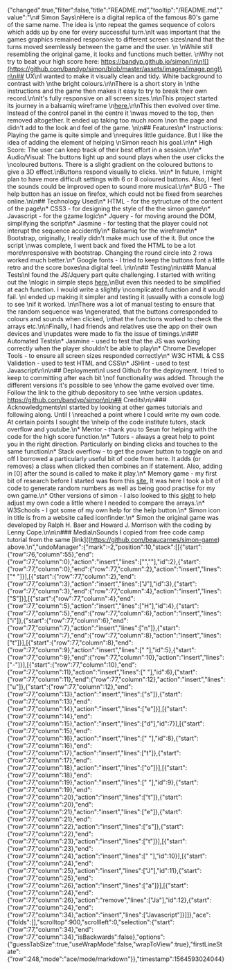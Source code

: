 {"changed":true,"filter":false,"title":"README.md","tooltip":"/README.md","value":"\n# Simon Says\nHere is a digital replica of the famous 80's game of the same name. The idea is \nto repeat the games sequence of colors which adds up by one for every successful turn.\nIt was important that the games graphics remained responsive to different screen sizes\nand that the turns moved seemlessly between the game and the user. \n \nWhile still resembling the original game, it looks and functions much better. \nWhy not try to beat your high score here: https://bandyp.github.io/simon/\n\n![](https://github.com/bandyp/simon/blob/master/assets/images/image.png)\n\n## UX\nI wanted to make it visually clean and tidy. White background to contrast with \nthe bright colours.\n\nThere is a short story in \nthe instructions and the game then makes it easy to try to break their own record.\n\nIt's fully responsive on all screen sizes.\n\nThis project started its journey in a balsamiq wireframe \n[here.](https://github.com/bandyp/simon/blob/master/assets/images/SimonMockUp.pdf)\n\nThis then evolved over time. Instead of the control panel in the centre it \nwas moved to the top, then removed altogether. It ended up taking too much room \non the page and didn't add to the look and feel of the game. \n\n## Features\n* Instructions: Playing the game is quite simple and \nrequires little guidance. But I like the idea of adding the element of helping \nSimon reach his goal.\n\n* High Score: The user can keep track of their best effort in a session.\n\n* Audio/Visual: The buttons light up and sound plays when the user clicks the \ncoloured buttons. There is a slight gradient on the coloured buttons to give a 3D effect.\nButtons respond visually to clicks. \n\n* In future, I might plan to have more difficult settings with 6 or 8 coloured buttons. Also, I feel the sounds could be improved open to sound more musical.\n\n* BUG - The help button has an issue on firefox, which could not be fixed from searches online.\n\n## Technology Used\n* HTML - for the sytructure of the content of the page\n* CSS3 - for designing the style of the the simon game\n* Javascript - for the gzame logic\n* Jquery - for moving around the DOM, simplifying the script\n* Jasmine - for testing that the player could not interupt the sequence accidently\n* Balsamiq for the wireframe\n* Bootstrap, originally, I really didn't make much use of the it. But once the script \nwas complete, I went back and fixed the HTML to be a lot more\nresponsive with bootstrap. Changing the round circle into 2 rows worked much better.\n* Google fonts - I tried to keep the buttons font a little retro and the score boxes\na digital feel. \n\n\n## Testing\n\n### Manual Tests\nI found the JS/Jquery part quite challenging. I started with writing out the \nlogic in simple steps [here.](https://github.com/bandyp/simon/blob/master/logic.md)\nBut even this needed to be simplified at each function. I would write a slightly \ncomplicated function and it would fail. \nI ended up making it simpler and testing it (usually with a console log) to see \nif it worked. \n\nThere was a lot of manual testing to ensure that the random sequence was \ngenerated, that the buttons corresponded to colours and sounds when clicked, \nthat the functions worked to check the arrays etc.\n\nFinally, I had friends and relatives use the app on their own devices and \nupdates were made to fix the issue of timings.\n### Automated Tests\n* Jasmine - used to test that the JS was working correctly when the player shouldn't be able to play\n* Chrome Developer Tools - to ensure all screen sizes responded correctly\n* W3C HTML & CSS Validation - used to test HTML and CSS\n* JSHint - used to test Javascript\n\n\n## Deployment\nI used Github for the deployment. I tried to keep to committing after each bit \nof functionality was added. Through the different versions it's possible to see \nhow the game evolved over time. Follow the link to the github depository to see \nthe version updates. https://github.com/bandyp/simon\n\n## Credits\n\n### Acknowledgments\nI started by looking at other games tutorials and following along. Until I \nreached a point where I could write my own code. At certain points I sought the \nhelp of the code institute tutors, stack overflow and youtube.\n* Mentor - thank you to Seun for helping with the code for the high score function.\n* Tutors - always a great help to point you in the right direction. Particularly on binding clicks and touches to the same function\n* Stack overflow - to get the power button to toggle on and off I borrowed a particularly useful bit of code from here. It adds (or removes) a class when clicked then combines an if statement. Also, adding in [0] after the sound is called to make it play.\n* Memory game - my first bit of research before I started was from this [site.](https://marina-ferreira.github.io/memory-game/) It was here I took a bit of code to generate random numbers as well as being good practise for my own game.\n* Other versions of simon - I also looked to this [sight](https://github.com/beaucarnes/simon-game) to help adjust my own code a little where I needed to compare the arrays.\n* W3Schools - I got some of my own help for the help button.\n* Simon icon in title is from a website called iconfinder.\n* Simon the original game was developed by Ralph H. Baer and Howard J. Morrison with the coding by Lenny Cope.\n\n\n### Media\nSounds I copied from free code camp tutorial from the same [link]((https://github.com/beaucarnes/simon-game) above.\n","undoManager":{"mark":-2,"position":10,"stack":[[{"start":{"row":76,"column":55},"end":{"row":77,"column":0},"action":"insert","lines":["",""],"id":2},{"start":{"row":77,"column":0},"end":{"row":77,"column":2},"action":"insert","lines":["* "]}],[{"start":{"row":77,"column":2},"end":{"row":77,"column":3},"action":"insert","lines":["J"],"id":3},{"start":{"row":77,"column":3},"end":{"row":77,"column":4},"action":"insert","lines":["S"]}],[{"start":{"row":77,"column":4},"end":{"row":77,"column":5},"action":"insert","lines":["H"],"id":4},{"start":{"row":77,"column":5},"end":{"row":77,"column":6},"action":"insert","lines":["i"]},{"start":{"row":77,"column":6},"end":{"row":77,"column":7},"action":"insert","lines":["n"]},{"start":{"row":77,"column":7},"end":{"row":77,"column":8},"action":"insert","lines":["t"]}],[{"start":{"row":77,"column":8},"end":{"row":77,"column":9},"action":"insert","lines":[" "],"id":5},{"start":{"row":77,"column":9},"end":{"row":77,"column":10},"action":"insert","lines":["-"]}],[{"start":{"row":77,"column":10},"end":{"row":77,"column":11},"action":"insert","lines":[" "],"id":6},{"start":{"row":77,"column":11},"end":{"row":77,"column":12},"action":"insert","lines":["u"]},{"start":{"row":77,"column":12},"end":{"row":77,"column":13},"action":"insert","lines":["s"]},{"start":{"row":77,"column":13},"end":{"row":77,"column":14},"action":"insert","lines":["e"]}],[{"start":{"row":77,"column":14},"end":{"row":77,"column":15},"action":"insert","lines":["d"],"id":7}],[{"start":{"row":77,"column":15},"end":{"row":77,"column":16},"action":"insert","lines":[" "],"id":8},{"start":{"row":77,"column":16},"end":{"row":77,"column":17},"action":"insert","lines":["t"]},{"start":{"row":77,"column":17},"end":{"row":77,"column":18},"action":"insert","lines":["o"]}],[{"start":{"row":77,"column":18},"end":{"row":77,"column":19},"action":"insert","lines":[" "],"id":9},{"start":{"row":77,"column":19},"end":{"row":77,"column":20},"action":"insert","lines":["t"]},{"start":{"row":77,"column":20},"end":{"row":77,"column":21},"action":"insert","lines":["e"]},{"start":{"row":77,"column":21},"end":{"row":77,"column":22},"action":"insert","lines":["s"]},{"start":{"row":77,"column":22},"end":{"row":77,"column":23},"action":"insert","lines":["t"]}],[{"start":{"row":77,"column":23},"end":{"row":77,"column":24},"action":"insert","lines":[" "],"id":10}],[{"start":{"row":77,"column":24},"end":{"row":77,"column":25},"action":"insert","lines":["J"],"id":11},{"start":{"row":77,"column":25},"end":{"row":77,"column":26},"action":"insert","lines":["a"]}],[{"start":{"row":77,"column":24},"end":{"row":77,"column":26},"action":"remove","lines":["Ja"],"id":12},{"start":{"row":77,"column":24},"end":{"row":77,"column":34},"action":"insert","lines":["Javascript"]}]]},"ace":{"folds":[],"scrolltop":900,"scrollleft":0,"selection":{"start":{"row":77,"column":34},"end":{"row":77,"column":34},"isBackwards":false},"options":{"guessTabSize":true,"useWrapMode":false,"wrapToView":true},"firstLineState":{"row":248,"mode":"ace/mode/markdown"}},"timestamp":1564593024044}